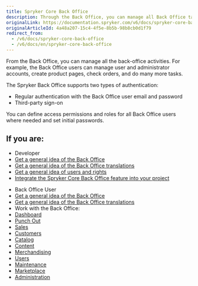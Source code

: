 ```yaml
---
title: Spryker Core Back Office
description: Through the Back Office, you can manage all Back Office tasks.
originalLink: https://documentation.spryker.com/v6/docs/spryker-core-back-office
originalArticleId: 4a48a207-15c4-4f5e-8b5b-98b8cb0d1f79
redirect_from:
  - /v6/docs/spryker-core-back-office
  - /v6/docs/en/spryker-core-back-office
---
```


From the Back Office, you can manage all the back-office activities. For example, the Back Office users can manage user and administrator accounts, create product pages, check orders, and do many more tasks. 

The Spryker Back Office supports two types of authentication:

* Regular authentication with the Back Office user email and password
* Third-party sign-on

You can define access permissions and roles for all Back Office users where needed and set initial passwords. 

## If you are:

<div class="mr-container">
    <div class="mr-list-container">
        <!-- col1 -->
        <div class="mr-col">
            <ul class="mr-list mr-list-green">
                <li class="mr-title">Developer</li>
                <li><a href="https://documentation.spryker.com/docs/the-back-office-overview" class="mr-link">Get a general idea of the Back Office</a></li>
                <li><a href="https://documentation.spryker.com/docs/back-office-translations-overview" class="mr-link">Get a general idea of the Back Office translations</a></li>
                <li><a href="https://documentation.spryker.com/docs/users-and-rights-overview" class="mr-link">Get a general idea of users and rights</a></li>
                <li><a href="https://documentation.spryker.com/docs/spryker-core-back-office-feature-integration" class="mr-link">Integrate the Spryker Core Back Office feature into your project</a></li>
            </ul>
        </div>
        <!-- col2 -->
        <div class="mr-col">
            <ul class="mr-list mr-list-blue">
                <li class="mr-title"> Back Office User</li>
                <li><a href="https://documentation.spryker.com/docs/the-back-office-overview" class="mr-link">Get a general idea of the Back Office</a></li>
                <li><a href="https://documentation.spryker.com/docs/back-office-translations-overview" class="mr-link">Get a general idea of the Back Office translations</a></li>
                <li>Work with the Back Office:</li>
                <li><a href="https://documentation.spryker.com/docs/reference-information-dashboard" class="mr-link">Dashboard</a></li>
                <li><a href="https://documentation.spryker.com/docs/managing-punchout-connections" class="mr-link">Punch Out</a></li>
                <li><a href="https://documentation.spryker.com/docs/order-matrix-reference-information" class="mr-link">Sales</a></li>
                <li><a href="https://documentation.spryker.com/docs/managing-customers" class="mr-link">Customers</a></li>
                <li><a href="docs\scos\user\user-guides\202009.0\back-office-user-guide\catalog\products\abstract-products\creating-abstract-products-and-product-bundles.md" class="mr-link">Catalog</a></li>
                <li><a href="https://documentation.spryker.com/docs/creating-content-items" class="mr-link">Content</a></li>
                <li><a href="https://documentation.spryker.com/docs/creating-a-voucher" class="mr-link">Merchandising</a></li>
                <li><a href="https://documentation.spryker.com/docs/managing-roles" class="mr-link">Users</a></li>
                <li><a href="https://documentation.spryker.com/docs/maintenance" class="mr-link">Maintenance</a></li>
                <li><a href="https://documentation.spryker.com/docs/marketplace" class="mr-link">Marketplace</a></li>
                <li><a href="https://documentation.spryker.com/v6/docs/creating-a-warehouse" class="mr-link">Administration</a></li>
            </ul>
        </div>
        </div>
</div>   
